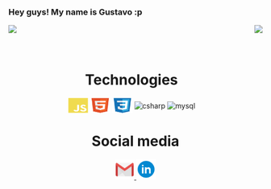 ### Hey guys! My name is Gustavo :p

<div>
  
  <img  height="170em" src="https://github-readme-stats.vercel.app/api?username=gutakeuchi&show_icons=true&theme=midnight-purple&include_all_commits=true&count_private=true"/>
  <img align="right" height="170em" src="https://github-readme-stats.vercel.app/api/top-langs/?username=gutakeuchi&layout=compact&langs_count=16&theme=midnight-purple"/>
</div>
<br>

<div  align="center"> 
  <div style="display: inline_block"><br>
    <h1 align="center">Technologies</h1>
    <img align="center" height="30" width="40" alt="js-icon"  src="https://raw.githubusercontent.com/devicons/devicon/master/icons/javascript/javascript-plain.svg">
    <img align="center" height="30" width="40" alt="html-icon" src="https://raw.githubusercontent.com/devicons/devicon/master/icons/html5/html5-original.svg">
    <img align="center" height="30" width="40" alt="css-icon" src="https://raw.githubusercontent.com/devicons/devicon/master/icons/css3/css3-original.svg">
    <img align="center" height= "30" width= "40" alt="csharp" src="https://cdn.jsdelivr.net/gh/devicons/devicon/icons/csharp/csharp-original.svg" />
    <img align="center" height= "30" width = "40" alt= "mysql" src="https://cdn.jsdelivr.net/gh/devicons/devicon/icons/mysql/mysql-original.svg" />
       
</div>
  
   <h1 align="center">Social media</h1>
    <a href = "mailto: gustavo.takeuchi87@gmail.com">
      <img width="39" src="gmail.png">
    </a>
    <a href = "https://www.linkedin.com/in/gustavo-takeuchi-8a77a3205/">
      <img width="40" src="linkedin.png">
    </a>
</div>
